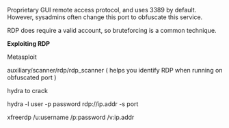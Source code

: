 Proprietary GUI remote access protocol, and uses 3389 by default. However, sysadmins often change this port to obfuscate this service.

RDP does require a valid account, so bruteforcing is a common technique.

**Exploiting RDP**

Metasploit

auxiliary/scanner/rdp/rdp_scanner ( helps you identify RDP when running on obfuscated port )

hydra to crack

hydra -l user -p password rdp://ip.addr -s port

xfreerdp /u:username /p:password /v:ip.addr
